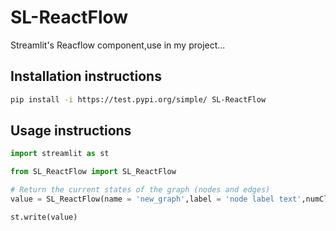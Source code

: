 # SL-ReactFlow

Streamlit's Reacflow component,use in my project...

## Installation instructions

```sh
pip install -i https://test.pypi.org/simple/ SL-ReactFlow
```

## Usage instructions

```python
import streamlit as st

from SL_ReactFlow import SL_ReactFlow

# Return the current states of the graph (nodes and edges)
value = SL_ReactFlow(name = 'new_graph',label = 'node label text',numClicks=st.session_state.get('numClicks', 0), key="graph_component")

st.write(value) 
```
